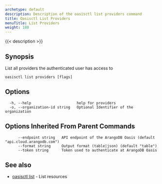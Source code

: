 ```yaml
---
archetype: default
description: Description of the oasisctl list providers command
title: Oasisctl List Providers
menuTitle: List Providers
weight: 180
---
```

{{< description >}}
## Synopsis
List all providers the authenticated user has access to

```
oasisctl list providers [flags]
```

## Options
```
  -h, --help                     help for providers
  -o, --organization-id string   Optional Identifier of the organization
```

## Options Inherited From Parent Commands
```
      --endpoint string   API endpoint of the ArangoDB Oasis (default "api.cloud.arangodb.com")
      --format string     Output format (table|json) (default "table")
      --token string      Token used to authenticate at ArangoDB Oasis
```

## See also
* [oasisctl list](_index.md)	 - List resources

